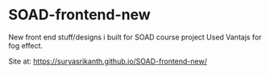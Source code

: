 # SOAD-frontend-new
New front end stuff/designs i built for SOAD course project
Used Vantajs for fog effect.

Site at:  https://suryasrikanth.github.io/SOAD-frontend-new/
